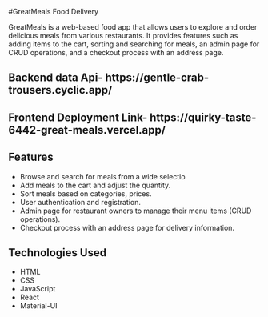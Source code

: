 #GreatMeals Food Delivery


GreatMeals is a web-based food app that allows users to explore and order delicious meals from various restaurants. It provides features such as adding items to the cart, sorting and searching for meals, an admin page for CRUD operations, and a checkout process with an address page.


<h2>Backend data Api- https://gentle-crab-trousers.cyclic.app/</h2> 


<h2>Frontend Deployment Link- https://quirky-taste-6442-great-meals.vercel.app/</h2> 

## Features

- Browse and search for meals from a wide selectio
- Add meals to the cart and adjust the quantity.
- Sort meals based on categories, prices.
- User authentication and registration.
- Admin page for restaurant owners to manage their menu items (CRUD operations).
- Checkout process with an address page for delivery information.


## Technologies Used

- HTML
- CSS
- JavaScript
- React
- Material-UI
